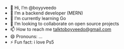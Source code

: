 - 👋 Hi, I’m @boyyveedo
- 👀 I’m a backend developer (MERN)
- 🌱 I’m currently learning Go 
- 💞️ I’m looking to collaborate on open source projects
- 📫 How to reach me talktoboyveedo@gmail.com
- 😄 Pronouns: ...
- ⚡ Fun fact: i love Ps5

<!---
boyyveedo/boyyveedo is a ✨ special ✨ repository because its `README.md` (this file) appears on your GitHub profile.
You can click the Preview link to take a look at your changes.
--->
